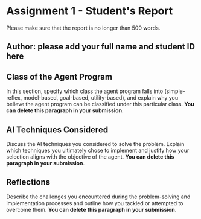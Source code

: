 # Assignment 1 - Student's Report

Please make sure that the report is no longer than 500 words.

## Author: please add your full name and student ID here

## Class of the Agent Program

In this section, specify which class the agent program falls into (simple-reflex, model-based, goal-based, utility-based), and explain why you believe the agent program can be classified under this particular class. **You can delete this paragraph in your submission**.

## AI Techniques Considered

Discuss the AI techniques you considered to solve the problem. Explain which techniques you ultimately chose to implement and justify how your selection aligns with the objective of the agent. **You can delete this paragraph in your submission**.

## Reflections

Describe the challenges you encountered during the problem-solving and implementation processes and outline how you tackled or attempted to overcome them. **You can delete this paragraph in your submission**.
